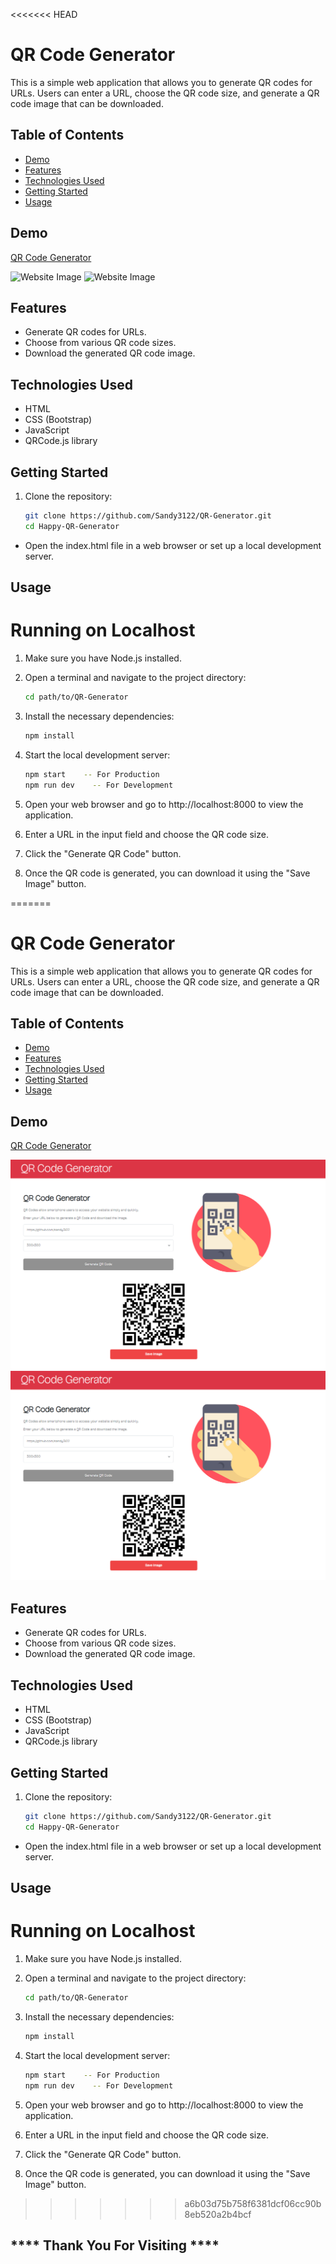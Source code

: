 <<<<<<< HEAD
# QR Code Generator

This is a simple web application that allows you to generate QR codes for URLs. Users can enter a URL, choose the QR code size, and generate a QR code image that can be downloaded.

## Table of Contents

- [Demo](#demo)
- [Features](#features)
- [Technologies Used](#technologies-used)
- [Getting Started](#getting-started)
- [Usage](#usage)


## Demo

[QR Code Generator](https://app-qrcode-generator.netlify.app/)

![Website Image](https://i.ibb.co/H7dLwbx/screen.png)
<img src="https://i.ibb.co/H7dLwbx/screen.png" alt="Website Image">

## Features

- Generate QR codes for URLs.
- Choose from various QR code sizes.
- Download the generated QR code image.

## Technologies Used

- HTML
- CSS (Bootstrap)
- JavaScript
- QRCode.js library

## Getting Started

1. Clone the repository:

   ```bash
   git clone https://github.com/Sandy3122/QR-Generator.git
   cd Happy-QR-Generator

* Open the index.html file in a web browser or set up a local development server.

## Usage
# Running on Localhost

1. Make sure you have Node.js installed.

2. Open a terminal and navigate to the project directory:

   ```sh
   cd path/to/QR-Generator
   ```

3. Install the necessary dependencies:

   ```sh
   npm install
   ```

4. Start the local development server:

   ```sh
   npm start    -- For Production 
   npm run dev    -- For Development 
   ```

5. Open your web browser and go to http://localhost:8000 to view the application.

6. Enter a URL in the input field and choose the QR code size.

7. Click the "Generate QR Code" button.

8. Once the QR code is generated, you can download it using the "Save Image" button.


=======
# QR Code Generator

This is a simple web application that allows you to generate QR codes for URLs. Users can enter a URL, choose the QR code size, and generate a QR code image that can be downloaded.

## Table of Contents

- [Demo](#demo)
- [Features](#features)
- [Technologies Used](#technologies-used)
- [Getting Started](#getting-started)
- [Usage](#usage)


## Demo

[QR Code Generator](https://app-qrcode-generator.netlify.app/)

![Website Image](img/screen.png)
<img src="img/screen.png" alt="Website Image">

## Features

- Generate QR codes for URLs.
- Choose from various QR code sizes.
- Download the generated QR code image.

## Technologies Used

- HTML
- CSS (Bootstrap)
- JavaScript
- QRCode.js library

## Getting Started

1. Clone the repository:

   ```bash
   git clone https://github.com/Sandy3122/QR-Generator.git
   cd Happy-QR-Generator

* Open the index.html file in a web browser or set up a local development server.

## Usage
# Running on Localhost

1. Make sure you have Node.js installed.

2. Open a terminal and navigate to the project directory:

   ```sh
   cd path/to/QR-Generator
   ```

3. Install the necessary dependencies:

   ```sh
   npm install
   ```

4. Start the local development server:

   ```sh
   npm start    -- For Production 
   npm run dev    -- For Development 
   ```

5. Open your web browser and go to http://localhost:8000 to view the application.

6. Enter a URL in the input field and choose the QR code size.

7. Click the "Generate QR Code" button.

8. Once the QR code is generated, you can download it using the "Save Image" button.


>>>>>>> a6b03d75b758f6381dcf06cc90b8eb520a2b4bcf
## **** Thank You For Visiting ****